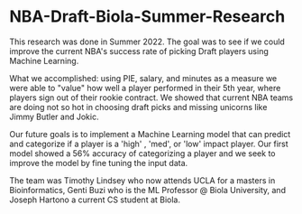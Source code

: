 # NBA-Draft-Biola-Summer-Research
This research was done in Summer 2022. The goal was to see if we could improve the current NBA's success rate of picking Draft players using Machine Learning.

What we accomplished:
using PIE, salary, and minutes as a measure we were able to "value" how well a player performed in their 5th year, where players sign out of their rookie contract. We showed that current NBA teams are doing not so hot in choosing draft picks and missing unicorns like Jimmy Butler and Jokic.

Our future goals is to implement a Machine Learning model that can predict and categorize if a player is a 'high' , 'med', or 'low' impact player. Our first model showed a 56% accuracy of categorizing a player and we seek to improve the model by fine tuning the input data.

The team was Timothy Lindsey who now attends UCLA for a masters in Bioinformatics, Genti Buzi who is the ML Professor @ Biola University, and Joseph Hartono a current CS student at Biola.
